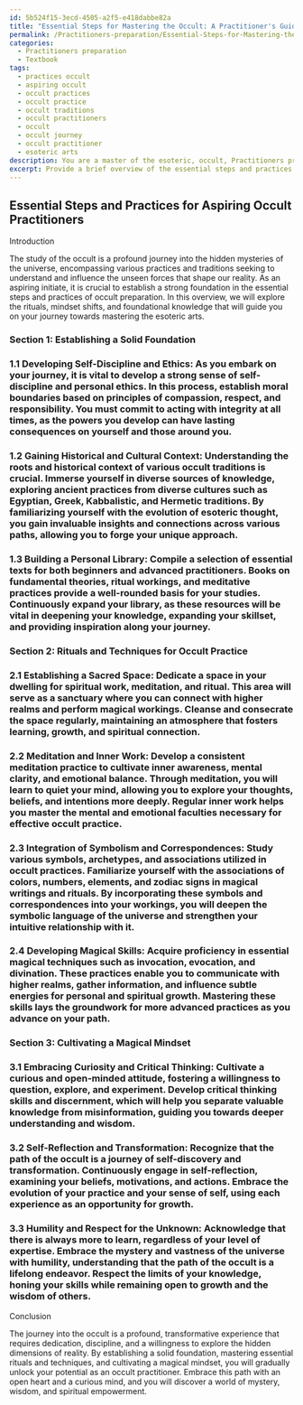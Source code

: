 ```yaml
---
id: 5b524f15-3ecd-4505-a2f5-e418dabbe82a
title: "Essential Steps for Mastering the Occult: A Practitioner's Guide"
permalink: /Practitioners-preparation/Essential-Steps-for-Mastering-the-Occult-A-Practitioners-Guide/
categories:
  - Practitioners preparation
  - Textbook
tags:
  - practices occult
  - aspiring occult
  - occult practices
  - occult practice
  - occult traditions
  - occult practitioners
  - occult
  - occult journey
  - occult practitioner
  - esoteric arts
description: You are a master of the esoteric, occult, Practitioners preparation and education, you have written many textbooks on the subject in ways that provide students with rich and deep understanding of the subject. You are being asked to write textbook-like sections on a topic and you do it with full context, explainability, and reliability in accuracy to the true facts of the topic at hand, in a textbook style that a student would easily be able to learn from, in a rich, engaging, and contextual way. Always include relevant context (such as formulas and history), related concepts, and in a way that someone can gain deep insights from.
excerpt: Provide a brief overview of the essential steps and practices a student must follow for Practitioner's preparation in the realm of the occult. Include key rituals, mindset shifts, and foundational knowledge necessary for aspiring initiates to progress on their journey towards a deeper understanding of the esoteric arts.
---
```


## Essential Steps and Practices for Aspiring Occult Practitioners

Introduction

The study of the occult is a profound journey into the hidden mysteries of the universe, encompassing various practices and traditions seeking to understand and influence the unseen forces that shape our reality. As an aspiring initiate, it is crucial to establish a strong foundation in the essential steps and practices of occult preparation. In this overview, we will explore the rituals, mindset shifts, and foundational knowledge that will guide you on your journey towards mastering the esoteric arts.

### Section 1: Establishing a Solid Foundation

### 1.1 Developing Self-Discipline and Ethics: As you embark on your journey, it is vital to develop a strong sense of self-discipline and personal ethics. In this process, establish moral boundaries based on principles of compassion, respect, and responsibility. You must commit to acting with integrity at all times, as the powers you develop can have lasting consequences on yourself and those around you.

### 1.2 Gaining Historical and Cultural Context: Understanding the roots and historical context of various occult traditions is crucial. Immerse yourself in diverse sources of knowledge, exploring ancient practices from diverse cultures such as Egyptian, Greek, Kabbalistic, and Hermetic traditions. By familiarizing yourself with the evolution of esoteric thought, you gain invaluable insights and connections across various paths, allowing you to forge your unique approach.

### 1.3 Building a Personal Library: Compile a selection of essential texts for both beginners and advanced practitioners. Books on fundamental theories, ritual workings, and meditative practices provide a well-rounded basis for your studies. Continuously expand your library, as these resources will be vital in deepening your knowledge, expanding your skillset, and providing inspiration along your journey.

### Section 2: Rituals and Techniques for Occult Practice

### 2.1 Establishing a Sacred Space: Dedicate a space in your dwelling for spiritual work, meditation, and ritual. This area will serve as a sanctuary where you can connect with higher realms and perform magical workings. Cleanse and consecrate the space regularly, maintaining an atmosphere that fosters learning, growth, and spiritual connection.

### 2.2 Meditation and Inner Work: Develop a consistent meditation practice to cultivate inner awareness, mental clarity, and emotional balance. Through meditation, you will learn to quiet your mind, allowing you to explore your thoughts, beliefs, and intentions more deeply. Regular inner work helps you master the mental and emotional faculties necessary for effective occult practice.

### 2.3 Integration of Symbolism and Correspondences: Study various symbols, archetypes, and associations utilized in occult practices. Familiarize yourself with the associations of colors, numbers, elements, and zodiac signs in magical writings and rituals. By incorporating these symbols and correspondences into your workings, you will deepen the symbolic language of the universe and strengthen your intuitive relationship with it.

### 2.4 Developing Magical Skills: Acquire proficiency in essential magical techniques such as invocation, evocation, and divination. These practices enable you to communicate with higher realms, gather information, and influence subtle energies for personal and spiritual growth. Mastering these skills lays the groundwork for more advanced practices as you advance on your path.

### Section 3: Cultivating a Magical Mindset

### 3.1 Embracing Curiosity and Critical Thinking: Cultivate a curious and open-minded attitude, fostering a willingness to question, explore, and experiment. Develop critical thinking skills and discernment, which will help you separate valuable knowledge from misinformation, guiding you towards deeper understanding and wisdom.

### 3.2 Self-Reflection and Transformation: Recognize that the path of the occult is a journey of self-discovery and transformation. Continuously engage in self-reflection, examining your beliefs, motivations, and actions. Embrace the evolution of your practice and your sense of self, using each experience as an opportunity for growth.

### 3.3 Humility and Respect for the Unknown: Acknowledge that there is always more to learn, regardless of your level of expertise. Embrace the mystery and vastness of the universe with humility, understanding that the path of the occult is a lifelong endeavor. Respect the limits of your knowledge, honing your skills while remaining open to growth and the wisdom of others.

Conclusion

The journey into the occult is a profound, transformative experience that requires dedication, discipline, and a willingness to explore the hidden dimensions of reality. By establishing a solid foundation, mastering essential rituals and techniques, and cultivating a magical mindset, you will gradually unlock your potential as an occult practitioner. Embrace this path with an open heart and a curious mind, and you will discover a world of mystery, wisdom, and spiritual empowerment.
